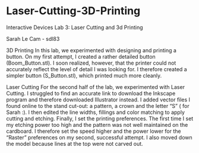 # Laser-Cutting-3D-Printing
Interactive Devices
Lab 3: Laser Cutting and 3d Printing

Sarah Le Cam - sdl83

3D Printing
In this lab, we experimented with designing and printing a button. On my first attempt, I created a rather detailed button (Boom_Button.stl). I soon realized, however, that the printer could not accurately reflect the level of detail I was looking for. I therefore created a simpler button (S_Button.stl), which printed much more cleanly.

Laser Cutting 
For the second half of the lab, we experimented with Laser Cutting. I struggled to find an accurate link to download the Inkscape program and therefore downloaded Illustrator instead. I added vector files I found online to the stand cut-out: a pattern, a crown and the letter “S” ( for Sarah :). I then edited the line widths, fillings and color matching to apply cutting and etching. Finally, I set the printing preferences. The first time I set my etching power too high and the pattern was not well maintained on the cardboard. I therefore set the speed higher and the power lower for the “Raster” preferences on my second, successful attempt. I also moved down the model because lines at the top were not carved out. 